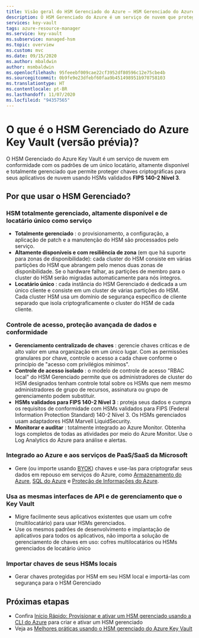 ```yaml
---
title: Visão geral do HSM Gerenciado do Azure – HSM Gerenciado do Azure | Microsoft Docs
description: O HSM Gerenciado do Azure é um serviço de nuvem que protege suas chaves de criptografia para aplicativos de nuvem.
services: key-vault
tags: azure-resource-manager
ms.service: key-vault
ms.subservice: managed-hsm
ms.topic: overview
ms.custom: mvc
ms.date: 09/15/2020
ms.author: mbaldwin
author: msmbaldwin
ms.openlocfilehash: 95feeebf009cae22cf3952df80596c12e75cbe4b
ms.sourcegitcommit: 0b9fe9e23dfebf60faa9b451498951b970758103
ms.translationtype: HT
ms.contentlocale: pt-BR
ms.lasthandoff: 11/07/2020
ms.locfileid: "94357565"
---
```

# <a name="what-is-azure-key-vault-managed-hsm-preview"></a>O que é o HSM Gerenciado do Azure Key Vault (versão prévia)?

O HSM Gerenciado do Azure Key Vault é um serviço de nuvem em conformidade com os padrões de um único locatário, altamente disponível e totalmente gerenciado que permite proteger chaves criptográficas para seus aplicativos de nuvem usando HSMs validados **FIPS 140-2 Nível 3**.  

## <a name="why-use-managed-hsm"></a>Por que usar o HSM Gerenciado?

### <a name="fully-managed-highly-available-single-tenant-hsm-as-a-service"></a>HSM totalmente gerenciado, altamente disponível e de locatário único como serviço

- **Totalmente gerenciado** : o provisionamento, a configuração, a aplicação de patch e a manutenção do HSM são processados pelo serviço. 
- **Altamente disponíveis e com resiliência de zona** (em que há suporte para zonas de disponibilidade): cada cluster do HSM consiste em várias partições do HSM que abrangem pelo menos duas zonas de disponibilidade. Se o hardware falhar, as partições de membro para o cluster do HSM serão migradas automaticamente para nós íntegros.
- **Locatário único** : cada instância do HSM Gerenciado é dedicada a um único cliente e consiste em um cluster de várias partições do HSM. Cada cluster HSM usa um domínio de segurança específico de cliente separado que isola criptograficamente o cluster do HSM de cada cliente.


### <a name="access-control-enhanced-data-protection--compliance"></a>Controle de acesso, proteção avançada de dados e conformidade

- **Gerenciamento centralizado de chaves** : gerencie chaves críticas e de alto valor em uma organização em um único lugar. Com as permissões granulares por chave, controle o acesso a cada chave conforme o princípio de "acesso com privilégios mínimos".
- **Controle de acesso isolado** : o modelo de controle de acesso "RBAC local" do HSM Gerenciado permite que os administradores de cluster do HSM designados tenham controle total sobre os HSMs que nem mesmo administradores de grupo de recursos, assinatura ou grupo de gerenciamento podem substituir.
- **HSMs validados para FIPS 140-2 Nível 3** : proteja seus dados e cumpra os requisitos de conformidade com HSMs validados para FIPS (Federal Information Protection Standard) 140-2 Nível 3. Os HSMs gerenciados usam adaptadores HSM Marvell LiquidSecurity.
- **Monitorar e auditar** : totalmente integrado ao Azure Monitor. Obtenha logs completos de todas as atividades por meio do Azure Monitor. Use o Log Analytics do Azure para análise e alertas.

### <a name="integrated-with-azure-and-microsoft-paassaas-services"></a>Integrado ao Azure e aos serviços de PaaS/SaaS da Microsoft 

- Gere (ou importe usando [BYOK](hsm-protected-keys-byok.md)) chaves e use-las para criptografar seus dados em repouso em serviços do Azure, como [Armazenamento do Azure](../../storage/common/customer-managed-keys-overview.md), [SQL do Azure](../../azure-sql/database/transparent-data-encryption-byok-overview.md) e [Proteção de Informações do Azure](/azure/information-protection/byok-price-restrictions).

### <a name="uses-same-api-and-management-interfaces-as-key-vault"></a>Usa as mesmas interfaces de API e de gerenciamento que o Key Vault

- Migre facilmente seus aplicativos existentes que usam um cofre (multilocatário) para usar HSMs gerenciados.
- Use os mesmos padrões de desenvolvimento e implantação de aplicativos para todos os aplicativos, não importa a solução de gerenciamento de chaves em uso: cofres multilocatários ou HSMs gerenciados de locatário único

### <a name="import-keys-from-your-on-premise-hsms"></a>Importar chaves de seus HSMs locais

- Gerar chaves protegidas por HSM em seu HSM local e importá-las com segurança para o HSM Gerenciado

## <a name="next-steps"></a>Próximas etapas
- Confira [Início Rápido: Provisionar e ativar um HSM gerenciado usando a CLI do Azure](quick-create-cli.md) para criar e ativar um HSM gerenciado
- Veja as [Melhores práticas usando o HSM gerenciado do Azure Key Vault](best-practices.md)
